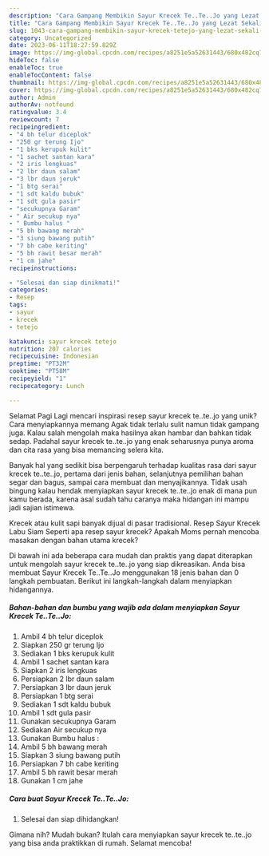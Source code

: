 ```yaml
---
description: "Cara Gampang Membikin Sayur Krecek Te..Te..Jo yang Lezat Sekali, Lezat"
title: "Cara Gampang Membikin Sayur Krecek Te..Te..Jo yang Lezat Sekali, Lezat"
slug: 1043-cara-gampang-membikin-sayur-krecek-tetejo-yang-lezat-sekali-lezat
category: Uncategorized
date: 2023-06-11T18:27:59.829Z
image: https://img-global.cpcdn.com/recipes/a8251e5a52631443/680x482cq70/sayur-krecek-tetejo-foto-resep-utama.jpg
hideToc: false
enableToc: true
enableTocContent: false
thumbnail: https://img-global.cpcdn.com/recipes/a8251e5a52631443/680x482cq70/sayur-krecek-tetejo-foto-resep-utama.jpg
cover: https://img-global.cpcdn.com/recipes/a8251e5a52631443/680x482cq70/sayur-krecek-tetejo-foto-resep-utama.jpg
author: Admin
authorAv: notfound
ratingvalue: 3.4
reviewcount: 7
recipeingredient:
- "4 bh telur diceplok"
- "250 gr terung Ijo"
- "1 bks kerupuk kulit"
- "1 sachet santan kara"
- "2 iris lengkuas"
- "2 lbr daun salam"
- "3 lbr daun jeruk"
- "1 btg serai"
- "1 sdt kaldu bubuk"
- "1 sdt gula pasir"
- "secukupnya Garam"
- " Air secukup nya"
- " Bumbu halus "
- "5 bh bawang merah"
- "3 siung bawang putih"
- "7 bh cabe keriting"
- "5 bh rawit besar merah"
- "1 cm jahe"
recipeinstructions:

- "Selesai dan siap dinikmati!"
categories:
- Resep
tags:
- sayur
- krecek
- tetejo

katakunci: sayur krecek tetejo 
nutrition: 207 calories
recipecuisine: Indonesian
preptime: "PT32M"
cooktime: "PT58M"
recipeyield: "1"
recipecategory: Lunch

---
```



Selamat Pagi Lagi mencari inspirasi resep sayur krecek te..te..jo yang unik? Cara menyiapkannya memang Agak tidak terlalu sulit namun tidak gampang juga. Kalau salah mengolah maka hasilnya akan hambar dan bahkan tidak sedap. Padahal sayur krecek te..te..jo yang enak seharusnya punya aroma dan cita rasa yang bisa memancing selera kita.


Banyak hal yang sedikit bisa berpengaruh terhadap kualitas rasa dari sayur krecek te..te..jo, pertama dari jenis bahan, selanjutnya pemilihan bahan segar dan bagus, sampai cara membuat dan menyajikannya. Tidak usah bingung kalau hendak menyiapkan sayur krecek te..te..jo enak di mana pun kamu berada, karena asal sudah tahu caranya maka hidangan ini mampu jadi sajian istimewa.

Krecek atau kulit sapi banyak dijual di pasar tradisional. Resep Sayur Krecek Labu Siam Seperti apa resep sayur krecek? Apakah Moms pernah mencoba masakan dengan bahan utama krecek?


Di bawah ini ada beberapa cara mudah dan praktis yang dapat diterapkan untuk mengolah sayur krecek te..te..jo yang siap dikreasikan. Anda bisa membuat Sayur Krecek Te..Te..Jo menggunakan 18 jenis bahan dan 0 langkah pembuatan. Berikut ini langkah-langkah dalam menyiapkan hidangannya.

<!--inarticleads1-->

##### Bahan-bahan dan bumbu yang wajib ada dalam menyiapkan Sayur Krecek Te..Te..Jo:

1. Ambil 4 bh telur diceplok
1. Siapkan 250 gr terung Ijo
1. Sediakan 1 bks kerupuk kulit
1. Ambil 1 sachet santan kara
1. Siapkan 2 iris lengkuas
1. Persiapkan 2 lbr daun salam
1. Persiapkan 3 lbr daun jeruk
1. Persiapkan 1 btg serai
1. Sediakan 1 sdt kaldu bubuk
1. Ambil 1 sdt gula pasir
1. Gunakan secukupnya Garam
1. Sediakan  Air secukup nya
1. Gunakan  Bumbu halus :
1. Ambil 5 bh bawang merah
1. Siapkan 3 siung bawang putih
1. Persiapkan 7 bh cabe keriting
1. Ambil 5 bh rawit besar merah
1. Gunakan 1 cm jahe




<!--inarticleads2-->

##### Cara buat Sayur Krecek Te..Te..Jo:


1. Selesai dan siap dihidangkan!



Gimana nih? Mudah bukan? Itulah cara menyiapkan sayur krecek te..te..jo yang bisa anda praktikkan di rumah. Selamat mencoba!
